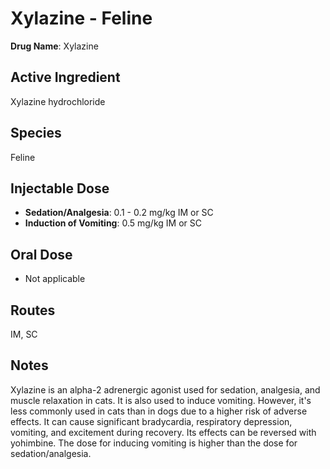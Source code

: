 # Xylazine - Feline

**Drug Name**: Xylazine

## Active Ingredient

Xylazine hydrochloride

## Species

Feline

## Injectable Dose

* **Sedation/Analgesia**: 0.1 - 0.2 mg/kg IM or SC
* **Induction of Vomiting**: 0.5 mg/kg IM or SC

## Oral Dose

* Not applicable

## Routes

IM, SC

## Notes

Xylazine is an alpha-2 adrenergic agonist used for sedation, analgesia, and muscle relaxation in cats. It is also used to induce vomiting. However, it's less commonly used in cats than in dogs due to a higher risk of adverse effects. It can cause significant bradycardia, respiratory depression, vomiting, and excitement during recovery. Its effects can be reversed with yohimbine.  The dose for inducing vomiting is higher than the dose for sedation/analgesia.